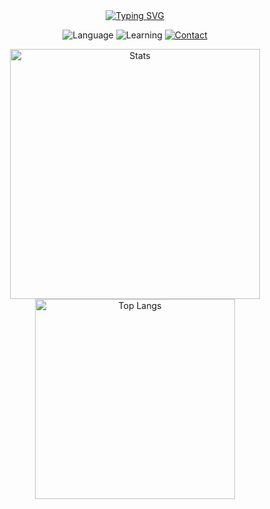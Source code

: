 <style>
body {
  background-color: transparent;
}

body::before {
  content: "";
  position: fixed;
  top: 0;
  left: 0;
  width: 100vw;
  height: 100vh;
  
  background-image: url('images/background.jpg');
  background-size: cover;
  background-position: center;
  background-repeat: no-repeat;

  z-index: -1;

  opacity: 0.4;
}
</style>

<div align="center">
  <a href="https://git.io/typing-svg">
    <img 
      src="https://readme-typing-svg.herokuapp.com?font=Misans&weight=4&duration=1000&pause=3000&color=75F72E&center=true&vCenter=true&width=145&lines=std%3A%3Aenable_if"
      alt="Typing SVG" />
    </a>
  </a>
  <p>
    <img src="https://img.shields.io/badge/language-C++-blue.svg" alt="Language">
    <img src="https://img.shields.io/badge/learning-C++-green.svg" alt="Learning">
    <a href="mailto:contact@singl.top">
      <img 
        src="https://img.shields.io/badge/contact-contact@singl.top-lightgrey.svg" 
        alt="Contact"\>
      </a>
  </p>
</div>

<p align="center">
  <img src="https://github-readme-stats.vercel.app/api?username=enable-if&show_icons=true" alt="Stats" width="400" />
  <img src="https://github-readme-stats.vercel.app/api/top-langs/?username=enable-if" alt="Top Langs" width="320" />
</p>
